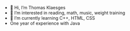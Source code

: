 - 👋 Hi, I’m Thomas Klaesges
- 👀 I’m interested in reading, math, music, weight training
- 🌱 I’m currently learning C++, HTML, CSS
- One year of experience with Java

<!---
ThomasKla06/ThomasKla06 is a ✨ special ✨ repository because its `README.md` (this file) appears on your GitHub profile.
You can click the Preview link to take a look at your changes.
--->
